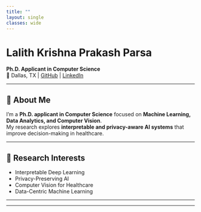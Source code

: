 ```yaml
---
title: ""
layout: single
classes: wide
---
```




# Lalith Krishna Prakash Parsa
**Ph.D. Applicant in Computer Science**  
📍 Dallas, TX | [GitHub](https://github.com/LkP23) | [LinkedIn](https://linkedin.com/in/lalithprakash)

---

## 👋 About Me
I’m a **Ph.D. applicant in Computer Science** focused on **Machine Learning, Data Analytics, and Computer Vision**.  
My research explores **interpretable and privacy-aware AI systems** that improve decision-making in healthcare.

---

## 🌱 Research Interests
- Interpretable Deep Learning  
- Privacy-Preserving AI  
- Computer Vision for Healthcare  
- Data-Centric Machine Learning  

---

---

